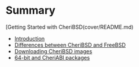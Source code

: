 # Summary

[Getting Started with CheriBSD(cover/README.md)
- [Introduction](introduction/README.md)
- [Differences between CheriBSD and FreeBSD](differences-from-freebsd/README.md)
- [Downloading CheriBSD images](downloading/README.md)
- [64-bit and CheriABI packages](packages/README.md)
